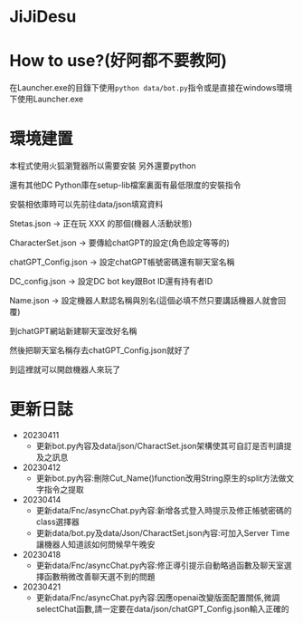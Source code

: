 # JiJiDesu

# How to use?(好阿都不要教阿)
在Launcher.exe的目錄下使用`python data/bot.py`指令或是直接在windows環境下使用Launcher.exe

# 環境建置
本程式使用火狐瀏覽器所以需要安裝
另外還要python

還有其他DC Python庫在setup-lib檔案裏面有最低限度的安裝指令

安裝相依庫時可以先前往data/json填寫資料

Stetas.json -> 正在玩 XXX 的那個(機器人活動狀態)

CharacterSet.json -> 要傳給chatGPT的設定(角色設定等等的)

chatGPT_Config.json -> 設定chatGPT帳號密碼還有聊天室名稱

DC_config.json -> 設定DC bot key跟Bot ID還有持有者ID

Name.json -> 設定機器人默認名稱與別名(這個必填不然只要講話機器人就會回覆)

到chatGPT網站新建聊天室改好名稱

然後把聊天室名稱存去chatGPT_Config.json就好了


到這裡就可以開啟機器人來玩了

# 更新日誌

- 20230411
  - 更新bot.py內容及data/json/CharactSet.json架構使其可自訂是否判讀提及之訊息
- 20230412
  - 更新bot.py內容:刪除Cut_Name()function改用String原生的split方法做文字指令之提取
- 20230414
  - 更新data/Fnc/asyncChat.py內容:新增各式登入時提示及修正帳號密碼的class選擇器
  - 更新data/bot.py及data/Json/CharactSet.json內容:可加入Server Time讓機器人知道該如何問候早午晚安
- 20230418
  - 更新data/Fnc/asyncChat.py內容:修正導引提示自動略過函數及聊天室選擇函數稍微改善聊天選不到的問題
- 20230421
  - 更新data/Fnc/asyncChat.py內容:因應openai改變版面配置關係,微調selectChat函數,請一定要在data/json/chatGPT_Config.json輸入正確的

